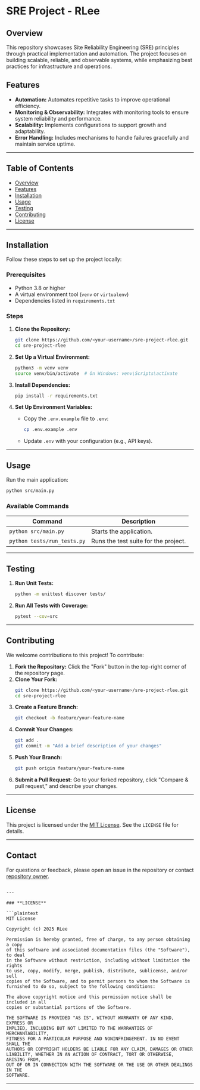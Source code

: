 # SRE Project - RLee

## Overview

This repository showcases Site Reliability Engineering (SRE) principles through practical implementation and automation. The project focuses on building scalable, reliable, and observable systems, while emphasizing best practices for infrastructure and operations.

## Features

- **Automation:** Automates repetitive tasks to improve operational efficiency.
- **Monitoring & Observability:** Integrates with monitoring tools to ensure system reliability and performance.
- **Scalability:** Implements configurations to support growth and adaptability.
- **Error Handling:** Includes mechanisms to handle failures gracefully and maintain service uptime.

---

## Table of Contents

- [Overview](#overview)
- [Features](#features)
- [Installation](#installation)
- [Usage](#usage)
- [Testing](#testing)
- [Contributing](#contributing)
- [License](#license)

---

## Installation

Follow these steps to set up the project locally:

### Prerequisites
- Python 3.8 or higher
- A virtual environment tool (`venv` or `virtualenv`)
- Dependencies listed in `requirements.txt`

### Steps
1. **Clone the Repository:**
   ```bash
   git clone https://github.com/<your-username>/sre-project-rlee.git
   cd sre-project-rlee
   ```

2. **Set Up a Virtual Environment:**
   ```bash
   python3 -m venv venv
   source venv/bin/activate  # On Windows: venv\Scripts\activate
   ```

3. **Install Dependencies:**
   ```bash
   pip install -r requirements.txt
   ```

4. **Set Up Environment Variables:**
   - Copy the `.env.example` file to `.env`:
     ```bash
     cp .env.example .env
     ```
   - Update `.env` with your configuration (e.g., API keys).

---

## Usage

Run the main application:
```bash
python src/main.py
```

### Available Commands
| Command           | Description                                |
|-------------------|--------------------------------------------|
| `python src/main.py` | Starts the application.                   |
| `python tests/run_tests.py` | Runs the test suite for the project. |

---

## Testing

1. **Run Unit Tests:**
   ```bash
   python -m unittest discover tests/
   ```
2. **Run All Tests with Coverage:**
   ```bash
   pytest --cov=src
   ```

---

## Contributing

We welcome contributions to this project! To contribute:

1. **Fork the Repository:** Click the "Fork" button in the top-right corner of the repository page.
2. **Clone Your Fork:**
   ```bash
   git clone https://github.com/<your-username>/sre-project-rlee.git
   cd sre-project-rlee
   ```
3. **Create a Feature Branch:**
   ```bash
   git checkout -b feature/your-feature-name
   ```
4. **Commit Your Changes:**
   ```bash
   git add .
   git commit -m "Add a brief description of your changes"
   ```
5. **Push Your Branch:**
   ```bash
   git push origin feature/your-feature-name
   ```
6. **Submit a Pull Request:** Go to your forked repository, click "Compare & pull request," and describe your changes.

---

## License

This project is licensed under the [MIT License](LICENSE). See the `LICENSE` file for details.

---

## Contact

For questions or feedback, please open an issue in the repository or contact [repository owner](https://github.com/RLEE117).

```

---

### **LICENSE**

```plaintext
MIT License

Copyright (c) 2025 RLee

Permission is hereby granted, free of charge, to any person obtaining a copy
of this software and associated documentation files (the "Software"), to deal
in the Software without restriction, including without limitation the rights
to use, copy, modify, merge, publish, distribute, sublicense, and/or sell
copies of the Software, and to permit persons to whom the Software is
furnished to do so, subject to the following conditions:

The above copyright notice and this permission notice shall be included in all
copies or substantial portions of the Software.

THE SOFTWARE IS PROVIDED "AS IS", WITHOUT WARRANTY OF ANY KIND, EXPRESS OR
IMPLIED, INCLUDING BUT NOT LIMITED TO THE WARRANTIES OF MERCHANTABILITY,
FITNESS FOR A PARTICULAR PURPOSE AND NONINFRINGEMENT. IN NO EVENT SHALL THE
AUTHORS OR COPYRIGHT HOLDERS BE LIABLE FOR ANY CLAIM, DAMAGES OR OTHER
LIABILITY, WHETHER IN AN ACTION OF CONTRACT, TORT OR OTHERWISE, ARISING FROM,
OUT OF OR IN CONNECTION WITH THE SOFTWARE OR THE USE OR OTHER DEALINGS IN THE
SOFTWARE.
```

---